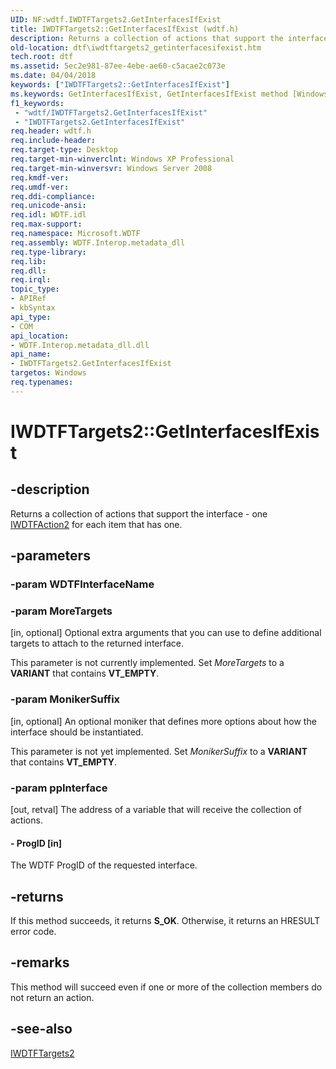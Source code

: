 ```yaml
---
UID: NF:wdtf.IWDTFTargets2.GetInterfacesIfExist
title: IWDTFTargets2::GetInterfacesIfExist (wdtf.h)
description: Returns a collection of actions that support the interface - one IWDTFAction2 for each item that has one.
old-location: dtf\iwdtftargets2_getinterfacesifexist.htm
tech.root: dtf
ms.assetid: 5ec2e981-87ee-4ebe-ae60-c5acae2c073e
ms.date: 04/04/2018
keywords: ["IWDTFTargets2::GetInterfacesIfExist"]
ms.keywords: GetInterfacesIfExist, GetInterfacesIfExist method [Windows Device Testing Framework], GetInterfacesIfExist method [Windows Device Testing Framework],IWDTFTargets2 interface, IWDTFTargets2 interface [Windows Device Testing Framework],GetInterfacesIfExist method, IWDTFTargets2.GetInterfacesIfExist, IWDTFTargets2::GetInterfacesIfExist, Microsoft.WDTF.IWDTFTargets2.GetInterfacesIfExist, Microsoft::WDTF::IWDTFTargets2::GetInterfacesIfExist, dtf.iwdtftargets2_getinterfacesifexist, wdtf/IWDTFTargets2::GetInterfacesIfExist
f1_keywords:
 - "wdtf/IWDTFTargets2.GetInterfacesIfExist"
 - "IWDTFTargets2.GetInterfacesIfExist"
req.header: wdtf.h
req.include-header: 
req.target-type: Desktop
req.target-min-winverclnt: Windows XP Professional
req.target-min-winversvr: Windows Server 2008
req.kmdf-ver: 
req.umdf-ver: 
req.ddi-compliance: 
req.unicode-ansi: 
req.idl: WDTF.idl
req.max-support: 
req.namespace: Microsoft.WDTF
req.assembly: WDTF.Interop.metadata_dll
req.type-library: 
req.lib: 
req.dll: 
req.irql: 
topic_type:
- APIRef
- kbSyntax
api_type:
- COM
api_location:
- WDTF.Interop.metadata_dll.dll
api_name:
- IWDTFTargets2.GetInterfacesIfExist
targetos: Windows
req.typenames: 
---
```


# IWDTFTargets2::GetInterfacesIfExist


## -description


Returns a collection of actions that support the interface - one <a href="https://docs.microsoft.com/windows-hardware/drivers/ddi/wdtf/nn-wdtf-iwdtfaction2">IWDTFAction2</a> for each item
that has one.


## -parameters




### -param WDTFInterfaceName




### -param MoreTargets 
[in, optional]
Optional extra arguments that you can use to 
define additional targets to attach to the returned interface. 

This parameter is not 
currently implemented. Set <i>MoreTargets </i>to a <b>VARIANT</b> 
that contains <b>VT_EMPTY</b>.


### -param MonikerSuffix 
[in, optional]
An optional moniker that defines more options about how 
the interface should be instantiated. 

This parameter is not yet implemented. 
Set <i>MonikerSuffix </i>to a <b>VARIANT</b> that 
contains <b>VT_EMPTY</b>.


### -param ppInterface 
[out, retval]
The address of a variable that will receive the 
collection of actions.


#### - ProgID [in]

The WDTF ProgID of the requested interface.


## -returns



If this method succeeds, it returns **S_OK**. Otherwise, it returns an HRESULT error code.




## -remarks



This method will succeed even if one or more of the collection members do not return an action.




## -see-also




<a href="https://docs.microsoft.com/windows-hardware/drivers/ddi/wdtf/nn-wdtf-iwdtftargets2">IWDTFTargets2</a>
 

 

